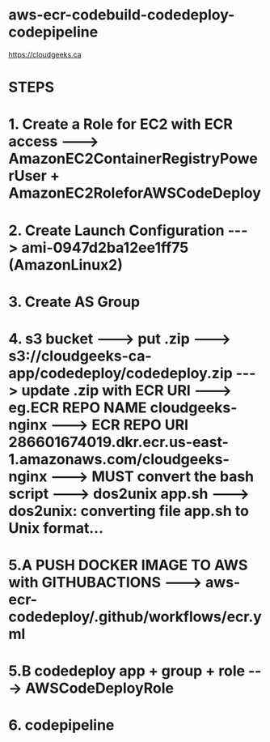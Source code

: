 # aws-ecr-codebuild-codedeploy-codepipeline 

https://cloudgeeks.ca


# STEPS

# 1. Create a Role for EC2 with ECR access ---> AmazonEC2ContainerRegistryPowerUser + AmazonEC2RoleforAWSCodeDeploy

# 2. Create Launch Configuration ---> ami-0947d2ba12ee1ff75 (AmazonLinux2)

# 3. Create AS Group
 
# 4. s3 bucket ---> put .zip  ---> s3://cloudgeeks-ca-app/codedeploy/codedeploy.zip      ---> update .zip with ECR URI ---> eg.ECR REPO NAME cloudgeeks-nginx ---> ECR REPO URI 286601674019.dkr.ecr.us-east-1.amazonaws.com/cloudgeeks-nginx   ---> MUST convert the bash script ---> dos2unix app.sh  ---> dos2unix: converting file app.sh to Unix format...


# 5.A PUSH DOCKER IMAGE TO AWS with GITHUBACTIONS ---> aws-ecr-codedeploy/.github/workflows/ecr.yml

# 5.B codedeploy app + group + role ---> AWSCodeDeployRole

# 6. codepipeline
